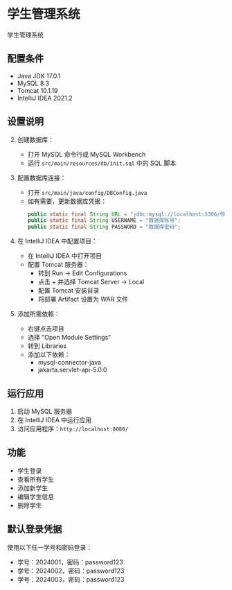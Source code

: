 # 学生管理系统

学生管理系统

## 配置条件

- Java JDK 17.0.1
- MySQL 8.3
- Tomcat 10.1.19
- IntelliJ IDEA 2021.2

## 设置说明

2. 创建数据库：
   - 打开 MySQL 命令行或 MySQL Workbench
   - 运行 `src/main/resources/db/init.sql` 中的 SQL 脚本

3. 配置数据库连接：
   - 打开 `src/main/java/config/DBConfig.java`
   - 如有需要，更新数据库凭据：
     ```java
     public static final String URL = "jdbc:mysql://localhost:3306/你的数据库?useSSL=false&serverTimezone=UTC";
     public static final String USERNAME = "数据库账号";
     public static final String PASSWORD = "数据库密码";
     ```

4. 在 IntelliJ IDEA 中配置项目：
   - 在 IntelliJ IDEA 中打开项目
   - 配置 Tomcat 服务器：
     - 转到 Run → Edit Configurations
     - 点击 + 并选择 Tomcat Server → Local
     - 配置 Tomcat 安装目录
     - 将部署 Artifact 设置为 WAR 文件

5. 添加所需依赖：
   - 右键点击项目
   - 选择 "Open Module Settings"
   - 转到 Libraries
   - 添加以下依赖：
     - mysql-connector-java
     - jakarta.servlet-api-5.0.0

## 运行应用

1. 启动 MySQL 服务器
2. 在 IntelliJ IDEA 中运行应用
3. 访问应用程序：`http://localhost:8080/`

## 功能

- 学生登录
- 查看所有学生
- 添加新学生
- 编辑学生信息
- 删除学生

## 默认登录凭据

使用以下任一学号和密码登录：
- 学号：2024001，密码：password123
- 学号：2024002，密码：password123
- 学号：2024003，密码：password123 
